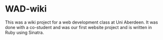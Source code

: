 # WAD-wiki
This was a wiki project for a web development class at Uni Aberdeen. It was done with a co-student and was our first website project and is written in Ruby using Sinatra.
